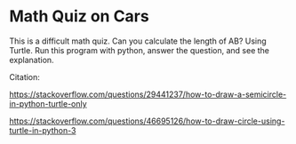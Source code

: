 # Math Quiz on Cars
This is a difficult math quiz. Can you calculate the length of AB?
Using Turtle. Run this program with python, answer the question, and see the explanation.


Citation:

https://stackoverflow.com/questions/29441237/how-to-draw-a-semicircle-in-python-turtle-only

https://stackoverflow.com/questions/46695126/how-to-draw-circle-using-turtle-in-python-3

